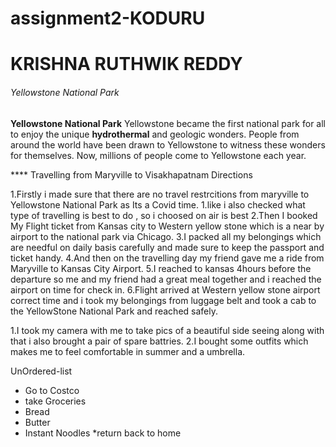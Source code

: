 # assignment2-KODURU
# KRISHNA RUTHWIK REDDY 
###### Yellowstone National Park
**Yellowstone National Park** Yellowstone became the first national park for all to enjoy the unique **hydrothermal** and geologic wonders. People from around the world have been drawn to Yellowstone to witness these wonders for themselves. Now, millions of people come to Yellowstone each year.

**** Travelling from Maryville to Visakhapatnam
Directions 

1.Firstly i made sure that there are no travel restrcitions from maryville to Yellowstone National Park as Its a Covid time.
  1.like i also checked what type of travelling is best to do , so i choosed on air is best
2.Then I booked My Flight ticket from Kansas city to Western yellow stone which is a near by airport to the national park via Chicago.
3.I packed all my belongings which are needful on daily basis carefully and made sure to keep the passport and ticket handy.
4.And then on the travelling day my friend gave me a ride from Maryville to Kansas City Airport.
5.I reached to kansas 4hours before the departure so me and my friend had a great meal together and i reached the airport on time for check in.
6.Flight arrived at Western yellow stone airport correct time and i took my belongings from luggage belt and took a cab to the YellowStone National Park and reached safely.

1.I took my camera with me to take pics of a beautiful side seeing along with that i also brought a pair of spare battries.
2.I bought some outfits which makes me to feel comfortable in summer and a umbrella.

UnOrdered-list 
* Go to Costco
* take Groceries
 * Bread
 * Butter 
 * Instant Noodles
*return back to home
